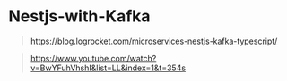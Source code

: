 # Nestjs-with-Kafka

>https://blog.logrocket.com/microservices-nestjs-kafka-typescript/

>https://www.youtube.com/watch?v=BwYFuhVhshI&list=LL&index=1&t=354s
